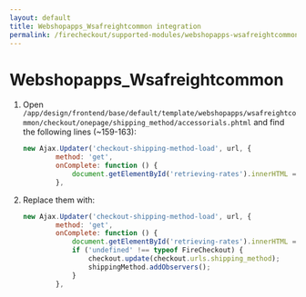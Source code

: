 ```yaml
---
layout: default
title: Webshopapps_Wsafreightcommon integration
permalink: /firecheckout/supported-modules/webshopapps-wsafreightcommon.html
---
```


# Webshopapps_Wsafreightcommon

 1. Open `/app/design/frontend/base/default/template/webshopapps/wsafreightcommon/checkout/onepage/shipping_method/accessorials.phtml`
 and find the following lines (~159-163):

    ```javascript
    new Ajax.Updater('checkout-shipping-method-load', url, {
            method: 'get',
            onComplete: function () {
                document.getElementById('retrieving-rates').innerHTML = "";
            },
    ```

 2. Replace them with:

    ```javascript
    new Ajax.Updater('checkout-shipping-method-load', url, {
            method: 'get',
            onComplete: function () {
                document.getElementById('retrieving-rates').innerHTML = "";
                if ('undefined' !== typeof FireCheckout) {
                    checkout.update(checkout.urls.shipping_method);
                    shippingMethod.addObservers();
                }
            },
    ```
